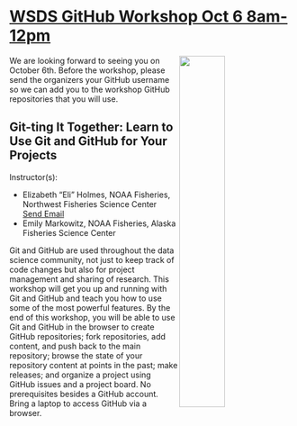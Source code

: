 # [WSDS GitHub Workshop Oct 6 8am-12pm]([https://nmfs-opensci.github.io/](https://ww2.amstat.org/meetings/wsds/2022/courses.cfm)) 

<img align="right" src="https://raw.githubusercontent.com/rworkflow-workshops/assets/main/logo/logo.png" width="40%">  

We are looking forward to seeing you on October 6th. Before the workshop, please send the organizers your GitHub username so we can add you to the workshop GitHub repositories that you will use.

## Git-ting It Together: Learn to Use Git and GitHub for Your Projects

Instructor(s):

* Elizabeth “Eli” Holmes, NOAA Fisheries, Northwest Fisheries Science Center <a href = "mailto: eli.holmes@noaa.gov">Send Email</a>
* Emily Markowitz, NOAA Fisheries, Alaska Fisheries Science Center

Git and GitHub are used throughout the data science community, not just to keep track of code changes but also for project management and sharing of research. This workshop will get you up and running with Git and GitHub and teach you how to use some of the most powerful features. By the end of this workshop, you will be able to use Git and GitHub in the browser to create GitHub repositories; fork repositories, add content, and push back to the main repository; browse the state of your repository content at points in the past; make releases; and organize a project using GitHub issues and a project board. No prerequisites besides a GitHub account. Bring a laptop to access GitHub via a browser.
